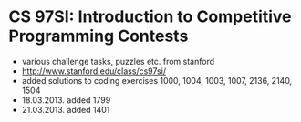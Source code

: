 CS 97SI: Introduction to Competitive Programming Contests
==========

* various challenge tasks, puzzles etc. from stanford
* http://www.stanford.edu/class/cs97si/
* added solutions to coding exercises 1000, 1004, 1003, 1007, 2136, 2140, 1504
* 18.03.2013. added 1799
* 21.03.2013. added 1401
